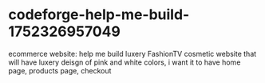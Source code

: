 # codeforge-help-me-build-1752326957049
ecommerce website: help me build luxery FashionTV cosmetic website that will have luxery deisgn of pink and white colors, i want it to have home page, products page, checkout
